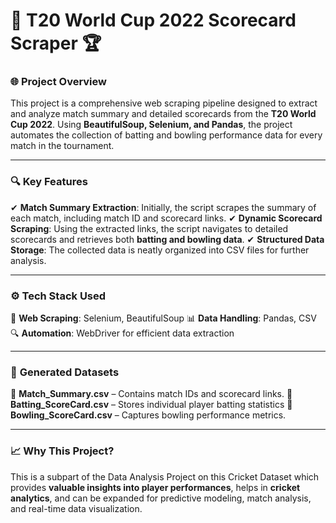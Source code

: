 # 🏏 **T20 World Cup 2022 Scorecard Scraper** 🏆  

### 🌐 **Project Overview**  
This project is a comprehensive web scraping pipeline designed to extract and analyze match summary and detailed scorecards from the **T20 World Cup 2022**. Using **BeautifulSoup, Selenium, and Pandas**, the project automates the collection of batting and bowling performance data for every match in the tournament. 

---

### 🔍 **Key Features**  
✔ **Match Summary Extraction**: Initially, the script scrapes the summary of each match, including match ID and scorecard links. 
✔ **Dynamic Scorecard Scraping**: Using the extracted links, the script navigates to detailed scorecards and retrieves both **batting and bowling data**. 
✔ **Structured Data Storage**: The collected data is neatly organized into CSV files for further analysis. 

---

### ⚙ **Tech Stack Used**  
🚀 **Web Scraping**: Selenium, BeautifulSoup 
📊 **Data Handling**: Pandas, CSV 
🔍 **Automation**: WebDriver for efficient data extraction 

---

### 📂 **Generated Datasets**  
📌 **Match_Summary.csv** – Contains match IDs and scorecard links. 
📌 **Batting_ScoreCard.csv** – Stores individual player batting statistics
📌 **Bowling_ScoreCard.csv** – Captures bowling performance metrics. 

---

### 📈 **Why This Project?**  
This is a subpart of the Data Analysis Project on this Cricket Dataset which provides **valuable insights into player performances**, helps in **cricket analytics**, and can be expanded for predictive modeling, match analysis, and real-time data visualization. 


